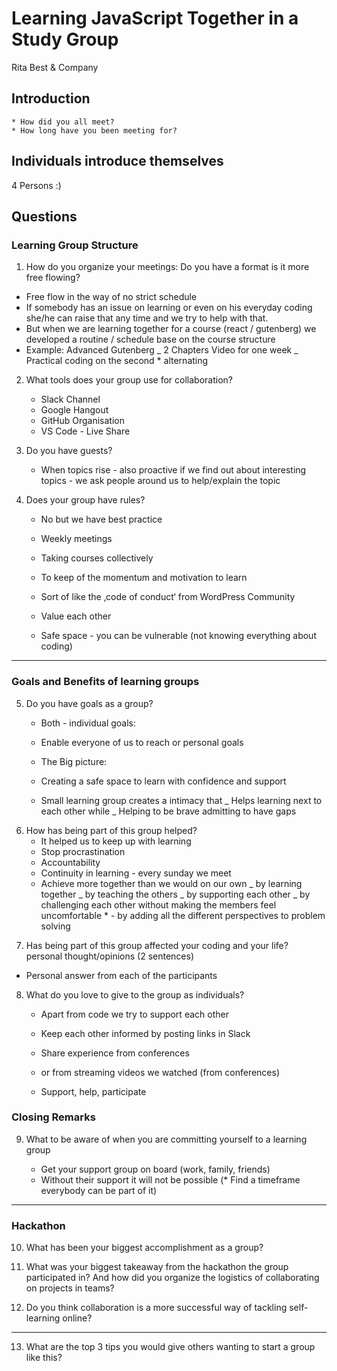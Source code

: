 # Learning JavaScript Together in a Study Group

Rita Best & Company

## Introduction

    * How did you all meet?
    * How long have you been meeting for?

## Individuals introduce themselves

4 Persons :)

## Questions

### Learning Group Structure

1. How do you organize your meetings:
   Do you have a format is it more free flowing?

-   Free flow in the way of no strict schedule
-   If somebody has an issue on learning or even on his everyday coding she/he can raise that any time and we try to help with that.
-   But when we are learning together for a course (react / gutenberg) we developed a routine / schedule base on the course structure
-   Example: Advanced Gutenberg
    _ 2 Chapters Video for one week
    _ Practical coding on the second \* alternating

2. What tools does your group use for collaboration?

    - Slack Channel
    - Google Hangout
    - GitHub Organisation
    - VS Code - Live Share

3. Do you have guests?
    - When topics rise - also proactive if we find out about interesting topics - we ask people around us to help/explain the topic

4) Does your group have rules?

    - No but we have best practice
    - Weekly meetings
    - Taking courses collectively
    - To keep of the momentum and motivation to learn

    - Sort of like the ‚code of conduct‘ from WordPress Community
    - Value each other
    - Safe space - you can be vulnerable (not knowing everything about coding)

---

### Goals and Benefits of learning groups

5. Do you have goals as a group?

    - Both - individual goals:
    - Enable everyone of us to reach or personal goals

    - The Big picture:
    - Creating a safe space to learn with confidence and support
    - Small learning group creates a intimacy that
      _ Helps learning next to each other while
      _ Helping to be brave admitting to have gaps

6) How has being part of this group helped?
    - It helped us to keep up with learning
    - Stop procrastination
    - Accountability
    - Continuity in learning - every sunday we meet
    - Achieve more together than we would on our own
      _ by learning together
      _ by teaching the others
      _ by supporting each other
      _ by challenging each other without making the members feel uncomfortable \* - by adding all the different perspectives to problem solving

7. Has being part of this group affected your coding and your life?
   personal thought/opinions (2 sentences)

-   Personal answer from each of the participants

8. What do you love to give to the group as individuals?

    - Apart from code we try to support each other
    - Keep each other informed by posting links in Slack
    - Share experience from conferences
    - or from streaming videos we watched (from conferences)

    - Support, help, participate

### Closing Remarks

9. What to be aware of when you are committing yourself to a learning group

    - Get your support group on board (work, family, friends)
    - Without their support it will not be possible
      (\* Find a timeframe everybody can be part of it)

---

### Hackathon

10. What has been your biggest accomplishment as a group?

11. What was your biggest takeaway from the hackathon the group participated in? And how did you organize the logistics of collaborating on projects in teams?

12. Do you think collaboration is a more successful way of tackling self-learning online?

---

13. What are the top 3 tips you would give others wanting to start a group like this?
